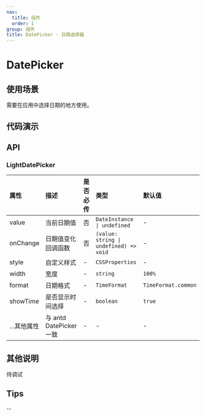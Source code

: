 ```yaml
---
nav:
  title: 组件
  order: 1
group: 组件
title: DatePicker - 日期选择器
---
```


# DatePicker

## 使用场景

需要在应用中选择日期的地方使用。

## 代码演示

<code src='./demo/LightDatePicker/LightDatePicker' ></code>

## API

### LightDatePicker

| 属性        | 描述                    | 是否必传 | 类型                                   | 默认值              |
| :---------- | :---------------------- | :------- | :------------------------------------- | :------------------ |
| value       | 当前日期值              | 否       | `DateInstance  \| undefined`           | -                   |
| onChange    | 日期值变化回调函数      | 否       | `(value: string \| undefined) => void` | -                   |
| style       | 自定义样式              | -        | `CSSProperties`                        | -                   |
| width       | 宽度                    | -        | `string`                               | `100%`              |
| format      | 日期格式                | -        | `TimeFormat`                           | `TimeFormat.common` |
| showTime    | 是否显示时间选择        | -        | `boolean`                              | `true`              |
| ...其他属性 | 与 antd DatePicker 一致 | -        | -                                      | -                   |

## 其他说明

待调试

## Tips

--

